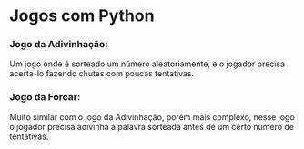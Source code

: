 <h1>Jogos com Python</h1>

<h3>Jogo da Adivinhação:</h3>

<p>Um jogo onde é sorteado um número aleatoriamente, 
e o jogador precisa acerta-lo fazendo chutes 
com poucas tentativas.</p>

<h3>Jogo da Forcar:</h3>

<p>Muito similar com o jogo da Adivinhação, porém mais complexo, 
nesse jogo o jogador precisa adivinha a palavra sorteada
antes de um certo número de tentativas.</p>
